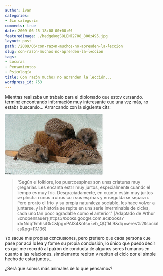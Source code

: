 ```yaml
---
author: ivan
categories:
- Sin categoría
comments: true
date: 2009-06-25 18:08:00+00:00
featuredImage: ./hedgehogSOLENT2708_800x495.jpg
layout: post
path: /2009/06/con-razon-muchos-no-aprenden-la-leccion
slug: con-razon-muchos-no-aprenden-la-leccion
tags:
- Locuras
- Pensamientos
- Psicología
title: Con razón muchos no aprenden la lección...
wordpress_id: 753
---
```


Mientras realizaba un trabajo para el diplomado que estoy cursando, terminé encontrando información muy interesante que una vez más, no estaba buscando... Arrancando con la siguiente cita:

[![](./hedgehogSOLENT2708_800x495.jpg)](https://1.bp.blogspot.com/_T2UWuNJg3dQ/SkN5qQHCM8I/AAAAAAAAB_I/Aw7OAeDSS4E/s1600-h/hedgehogSOLENT2708_800x495.jpg)

<blockquote>"Según el folklore, los puercoespines son unas criaturas muy gregarias.  Les encanta estar muy juntos, especialmente cuando el tiempo es muy frío.  Desgraciadamente, en cuanto están muy juntos se pinchan unos a otros con sus espinas y enseguida se separan.  Pero pronto el frío, y su propia naturaleza sociable, les hace volver a juntarse, y la historia se repite en una serie interminable de ciclos, cada uno tan poco agradable como el anterior."  [Adaptado de Arthur Schopenhauer](https://books.google.com.ec/books?id=Ndqf9mhsiGkC&lpg=PA134&ots=5vb_QQfhL9&dq=seres%20sociales&pg=PA136)</blockquote>

Yo saqué mis propias conclusiones, pero prefiero que cada persona que pase por acá lo lea y forme su propia conclusión, lo único que puedo decir es que me recordó al patrón de conducta de algunos seres humanos en cuanto a las relaciones, simplemente repiten y repiten el ciclo por el simple hecho de estar juntos...

¿Será que somos más animales de lo que pensamos?
